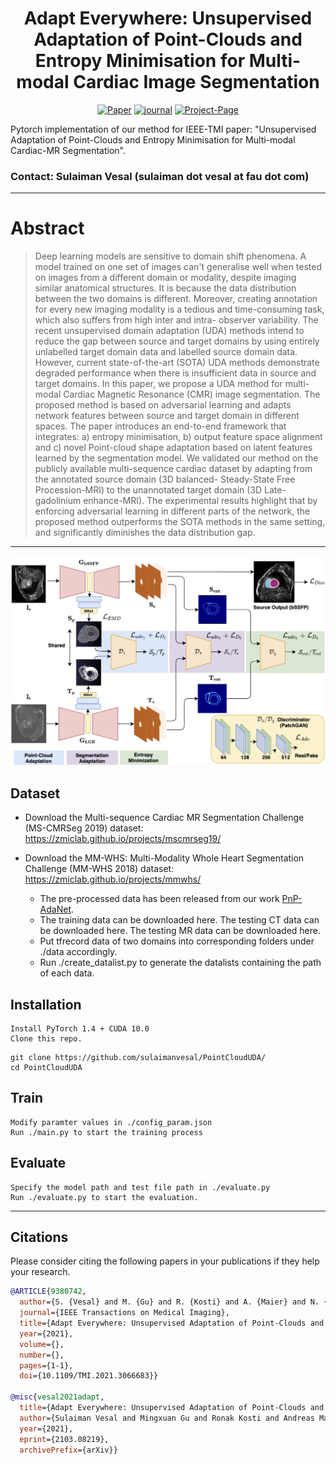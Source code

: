 <div align="center">

# Adapt Everywhere: Unsupervised Adaptation of Point-Clouds and Entropy Minimisation for Multi-modal Cardiac Image Segmentation

[![Paper](https://img.shields.io/badge/arXiv-2011.11390-brightgreen)](https://arxiv.org/abs/2103.08219)
[![journal](https://img.shields.io/badge/Journal-IEEE--TMI-blue)](https://ieeexplore.ieee.org/document/9380742)
[![Project-Page](https://img.shields.io/badge/-Project%20Page-green)](https://sulaimanvesal.github.io/PointCloudUDA_web/)

</div>

Pytorch implementation of our method for IEEE-TMI paper: "Unsupervised Adaptation of Point-Clouds and Entropy Minimisation for Multi-modal Cardiac-MR Segmentation". 

### Contact: Sulaiman Vesal (sulaiman dot vesal at fau dot com)

---
# Abstract

>Deep learning models are sensitive to domain shift phenomena. A model trained on one set of images can't generalise well when tested on images from a different domain or modality, despite imaging similar anatomical structures. It is because the data distribution between the two domains is different. Moreover, creating annotation for every new imaging modality is a tedious and time-consuming task, which also suffers from high inter and intra- observer variability. The recent unsupervised domain adaptation (UDA) methods intend to reduce the gap between source and target domains by using entirely unlabelled target domain data and labelled source domain data. However, current state-of-the-art (SOTA) UDA methods demonstrate degraded performance when there is insufficient data in source and target domains.  In this paper, we propose a UDA method for multi-modal Cardiac Magnetic Resonance (CMR) image segmentation. The proposed method is based on adversarial learning and adapts network features between source and target domain in different spaces. The paper introduces an end-to-end framework that integrates: a) entropy minimisation, b) output feature space alignment and c) novel Point-cloud shape adaptation based on latent features learned by the segmentation model. We validated our method on the publicly available multi-sequence cardiac dataset by adapting from the annotated source domain (3D balanced- Steady-State Free Procession-MRI) to the unannotated target domain (3D Late-gadolinium enhance-MRI). The experimental results highlight that by enforcing adversarial learning in different parts of the network, the proposed method outperforms the SOTA methods in the same setting, and significantly diminishes the data distribution gap.
---
<p align="center">
<img src="https://github.com/sulaimanvesal/PointCloudUDA/blob/master/images/git_framework.png" width="750">
</p>

## Dataset
* Download the Multi-sequence Cardiac MR Segmentation Challenge (MS-CMRSeg 2019) dataset: 
      https://zmiclab.github.io/projects/mscmrseg19/
      
* Download the MM-WHS: Multi-Modality Whole Heart Segmentation Challenge (MM-WHS 2018) dataset: 
      https://zmiclab.github.io/projects/mmwhs/
      
    *  The pre-processed data has been released from our work [PnP-AdaNet](https://github.com/cchen-cc/SIFA).     
    *  The training data can be downloaded here. The testing CT data can be downloaded here. The testing MR data can be downloaded here.
    *  Put tfrecord data of two domains into corresponding folders under ./data accordingly.
    *  Run ./create_datalist.py to generate the datalists containing the path of each data.


## Installation
    Install PyTorch 1.4 + CUDA 10.0 
    Clone this repo.
    
```
git clone https://github.com/sulaimanvesal/PointCloudUDA/
cd PointCloudUDA
```
## Train

    Modify paramter values in ./config_param.json
    Run ./main.py to start the training process

## Evaluate
    Specify the model path and test file path in ./evaluate.py
    Run ./evaluate.py to start the evaluation.


---
## Citations
Please consider citing the following papers in your publications if they help your research.
```bibtex
@ARTICLE{9380742,
  author={S. {Vesal} and M. {Gu} and R. {Kosti} and A. {Maier} and N. {Ravikumar}},
  journal={IEEE Transactions on Medical Imaging}, 
  title={Adapt Everywhere: Unsupervised Adaptation of Point-Clouds and Entropy Minimisation for Multi-modal Cardiac Image Segmentation}, 
  year={2021},
  volume={},
  number={},
  pages={1-1},
  doi={10.1109/TMI.2021.3066683}}

@misc{vesal2021adapt,
  title={Adapt Everywhere: Unsupervised Adaptation of Point-Clouds and Entropy Minimisation for Multi-modal Cardiac Image Segmentation}, 
  author={Sulaiman Vesal and Mingxuan Gu and Ronak Kosti and Andreas Maier and Nishant Ravikumar},
  year={2021},
  eprint={2103.08219},
  archivePrefix={arXiv}}
```
